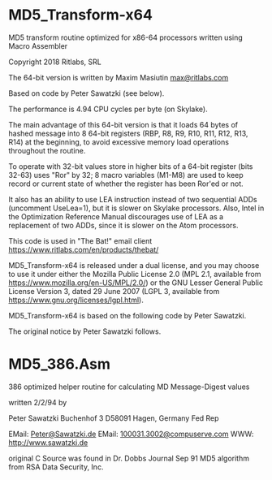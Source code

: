 # MD5_Transform-x64
MD5 transform routine optimized for x86-64 processors written using Macro Assembler

Copyright 2018 Ritlabs, SRL

The 64-bit version is written by Maxim Masiutin <max@ritlabs.com>

Based on code by Peter Sawatzki (see below).

The performance is 4.94 CPU cycles per byte (on Skylake).

The main advantage of this 64-bit version is that
it loads 64 bytes of hashed message into 8 64-bit registers 
(RBP, R8, R9, R10, R11, R12, R13, R14) at the beginning,
to avoid excessive memory load operations 
throughout the routine.

To operate with 32-bit values store in higher bits
of a 64-bit register (bits 32-63) uses "Ror" by 32;
8 macro variables (M1-M8) are used to keep record
or current state of whether the register has been
Ror'ed or not.

It also has an ability to use LEA instruction instead
of two sequential ADDs (uncomment UseLea=1), but it is 
slower on Skylake processors. Also, Intel in the 
Optimization Reference Manual discourages use of
LEA as a replacement of two ADDs, since it is slower 
on the Atom processors.

This code is used in "The Bat!" email client
https://www.ritlabs.com/en/products/thebat/

MD5_Transform-x64 is released under a dual license, 
and you may choose to use it under either the 
Mozilla Public License 2.0 (MPL 2.1, available from
https://www.mozilla.org/en-US/MPL/2.0/) or the 
GNU Lesser General Public License Version 3, 
dated 29 June 2007 (LGPL 3, available from
https://www.gnu.org/licenses/lgpl.html).

MD5_Transform-x64 is based 
on the following code by Peter Sawatzki. 

The original notice by Peter Sawatzki follows.

# MD5_386.Asm
386 optimized helper routine for calculating MD Message-Digest values

written 2/2/94 by

Peter Sawatzki
Buchenhof 3
D58091 Hagen, Germany Fed Rep

EMail: Peter@Sawatzki.de
EMail: 100031.3002@compuserve.com
WWW:   http://www.sawatzki.de


original C Source was found in Dr. Dobbs Journal Sep 91
MD5 algorithm from RSA Data Security, Inc.
